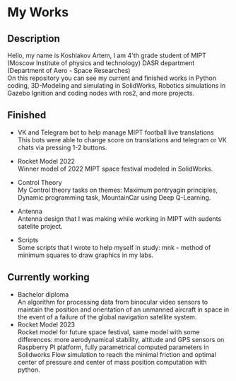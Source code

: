 # My Works
## Description
Hello, my name is Koshlakov Artem, I am 4'th grade student of MIPT (Moscow Institute of physics and technology) DASR department (Department of Aero - Space Researches)\
On this repository you can see my current and finished works in Python coding, 3D-Modeling and simulating in SolidWorks, Robotics simulations in Gazebo Ignition and coding nodes with ros2, and more projects.

## Finished
* VK and Telegram bot to help manage MIPT football live translations\
This bots were able to change score on translations and telegram or VK chats via pressing 1-2 buttons.
* Rocket Model 2022\
Winner model of 2022 MIPT space festival modeled in SolidWorks.
* Control Theory\
My Control theory tasks on themes: Maximum pontryagin principles, Dynamic programming task, MountainCar using Deep Q-Learning.
* Antenna\
Antenna design that I was making while working in MIPT with sudents satelite project. 

* Scripts\
Some scripts that I wrote to help myself in study: mnk - method of minimum squares to draw graphics in my labs.

## Currently working
* Bachelor diploma\
An algorithm for processing data from binocular video sensors to maintain the position and orientation of an unmanned aircraft in space in the event of a failure of the global navigation satellite system.
* Rocket Model 2023\
Rocket model for future space festival, same model with some differences: more aerodynamical stability, altitude and GPS sensors on Raspberry PI platform, fully parametrical computed parameters in Solidworks Flow simulation to reach the minimal friction and optimal center of pressure and center of mass position computation with python.
